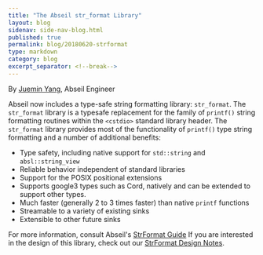 ```yaml
---
title: "The Abseil str_format Library"
layout: blog
sidenav: side-nav-blog.html
published: true
permalink: blog/20180620-strformat
type: markdown
category: blog
excerpt_separator: <!--break-->
---
```


By [Juemin Yang](mailto:jueminyang@google.com), Abseil Engineer

Abseil now includes a type-safe string formatting library: `str_format`.
The `str_format` library is a typesafe replacement for the family of
`printf()` string formatting routines within the `<cstdio>` standard
library header. The `str_format` library provides most of the functionality
of `printf()` type string formatting and a number of additional benefits:

* Type safety, including native support for `std::string` and `absl::string_view`
* Reliable behavior independent of standard libraries
* Support for the POSIX positional extensions
* Supports google3 types such as Cord, natively and can be extended to support other types.
* Much faster (generally 2 to 3 times faster) than native `printf` functions
* Streamable to a variety of existing sinks
* Extensible to other future sinks

For more information, consult Abseil's [StrFormat Guide](/docs/cpp/guides/format)
If you are interested in the design of this library,
check out our [StrFormat Design Notes](/about/design/strformat).



